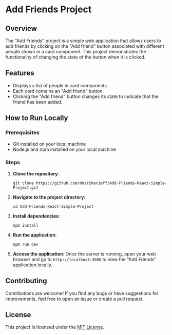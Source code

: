 # Add Friends Project

## Overview
The "Add Friends" project is a simple web application that allows users to add friends by clicking on the "Add friend" button associated with different people shown in a card component. This project demonstrates the functionality of changing the state of the button when it is clicked.

## Features
- Displays a list of people in card components.
- Each card contains an "Add friend" button.
- Clicking the "Add friend" button changes its state to indicate that the friend has been added.

## How to Run Locally

### Prerequisites
- Git installed on your local machine
- Node.js and npm installed on your local machine

### Steps
1. **Clone the repository**: 
   ```
   git clone https://github.com/OmarSharieff/Add-Friends-React-Simple-Project.git
   ```

2. **Navigate to the project directory**:
   ```
   cd Add-Friends-React-Simple-Project
   ```

3. **Install dependencies**:
   ```
   npm install
   ```

4. **Run the application**:
   ```
   npm run dev
   ```

5. **Access the application**:
   Once the server is running, open your web browser and go to `http://localhost:3000` to view the "Add Friends" application locally.

## Contributing
Contributions are welcome! If you find any bugs or have suggestions for improvements, feel free to open an issue or create a pull request.

## License
This project is licensed under the [MIT License](LICENSE).